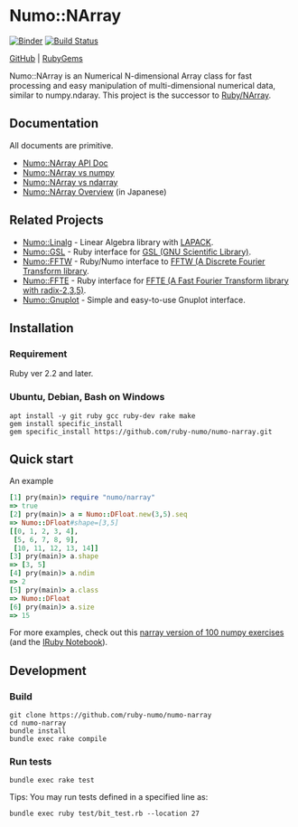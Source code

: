 # Numo::NArray
[![Binder](https://mybinder.org/badge_logo.svg)](https://mybinder.org/v2/gh/ruby-numo/numo-narray/HEAD?filepath=100-narray-exercises.ipynb)
[![Build Status](https://github.com/ruby-numo/numo-narray/workflows/build/badge.svg)](https://github.com/ruby-numo/numo-narray/actions)

[GitHub](https://github.com/ruby-numo/numo-narray)
 | [RubyGems](https://rubygems.org/gems/numo-narray)

Numo::NArray is an Numerical N-dimensional Array class
for fast processing and easy manipulation of multi-dimensional numerical data,
similar to numpy.ndaray.
This project is the successor to [Ruby/NArray](http://masa16.github.io/narray/).

## Documentation

All documents are primitive.

* [Numo::NArray API Doc](http://ruby-numo.github.io/numo-narray/yard/index.html)
* [Numo::NArray vs numpy](https://github.com/ruby-numo/numo-narray/wiki/Numo-vs-numpy)
* [Numo::NArray vs ndarray](https://github.com/ruby-numo/numo-narray/wiki/Numo-vs-ndarray)
* [Numo::NArray Overview](https://github.com/ruby-numo/numo-narray/wiki/Numo::NArray-Overview-(Japanese)) (in Japanese)

## Related Projects

* [Numo::Linalg](https://github.com/ruby-numo/numo-linalg) - Linear Algebra library with [LAPACK](http://www.netlib.org/lapack/).
* [Numo::GSL](https://github.com/ruby-numo/numo-gsl) - Ruby interface for [GSL (GNU Scientific Library)](http://www.gnu.org/software/gsl/).
* [Numo::FFTW](https://github.com/ruby-numo/numo-fftw) - Ruby/Numo interface to [FFTW (A Discrete Fourier Transform library](http://www.fftw.org/).
* [Numo::FFTE](https://github.com/ruby-numo/numo-ffte) - Ruby interface for [FFTE (A Fast Fourier Transform library with radix-2,3,5)](http://www.ffte.jp/).
* [Numo::Gnuplot](https://github.com/ruby-numo/numo-gnuplot) - Simple and easy-to-use Gnuplot interface.

## Installation

### Requirement

Ruby ver 2.2 and later.

### Ubuntu, Debian, Bash on Windows

```shell
apt install -y git ruby gcc ruby-dev rake make
gem install specific_install
gem specific_install https://github.com/ruby-numo/numo-narray.git
```

## Quick start

An example

```ruby
[1] pry(main)> require "numo/narray"
=> true
[2] pry(main)> a = Numo::DFloat.new(3,5).seq
=> Numo::DFloat#shape=[3,5]
[[0, 1, 2, 3, 4],
 [5, 6, 7, 8, 9],
 [10, 11, 12, 13, 14]]
[3] pry(main)> a.shape
=> [3, 5]
[4] pry(main)> a.ndim
=> 2
[5] pry(main)> a.class
=> Numo::DFloat
[6] pry(main)> a.size
=> 15
```

For more examples, check out this [narray version of 100 numpy exercises](https://github.com/ruby-numo/numo-narray/wiki/100-narray-exercises) (and the [IRuby Notebook](https://github.com/ruby-numo/numo-narray/blob/master/100-narray-exercises.ipynb)).

## Development

### Build

```shell
git clone https://github.com/ruby-numo/numo-narray
cd numo-narray
bundle install
bundle exec rake compile
```

### Run tests

```shell
bundle exec rake test
```

Tips: You may run tests defined in a specified line as:

```shell
bundle exec ruby test/bit_test.rb --location 27
```
